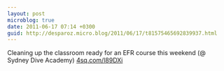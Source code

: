 ```yaml
---
layout: post
microblog: true
date: 2011-06-17 07:14 +0300
guid: http://desparoz.micro.blog/2011/06/17/t81575465692839937.html
---
```

Cleaning up the classroom ready for an EFR course this weekend (@ Sydney Dive Academy) [4sq.com/l89DXi](http://4sq.com/l89DXi)
